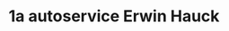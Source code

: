 ---
title: "1a autoservice Erwin Hauck"
url: /neustadt-an-der-weinstrasse/1a-autoservice-erwin-hauck/
shop: Autowerkstatt
---